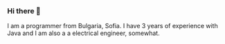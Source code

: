 ### Hi there 👋

I am a programmer from Bulgaria, Sofia. I have 3 years of experience with Java and I am also a a electrical engineer, somewhat.
